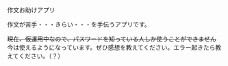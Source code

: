 作文お助けアプリ

作文が苦手・・・きらい・・・を手伝うアプリです。

<s>現在、仮運用中なので、パスワードを知っている人しか使うことができません</s>
今は使えるようになっています。ぜひ感想を教えてください。エラー起きたら教えてください。（？）
